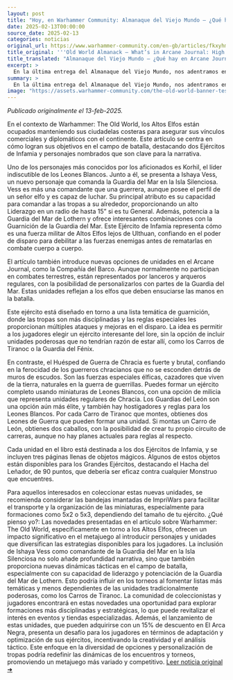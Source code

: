 ```yaml
---
layout: post
title: "Hoy, en Warhammer Community: Almanaque del Viejo Mundo – ¿Qué hay en Arcane Journal: Reinos de los Altos Elfos? - Comunidad Warhammer"
date: 2025-02-13T00:00:00
source_date: 2025-02-13
categories: noticias
original_url: https://www.warhammer-community.com/en-gb/articles/fkxyhmsz/old-world-almanack-whats-in-arcane-journal-high-elf-realms/
title_original: '''Old World Almanack – What’s in Arcane Journal: High Elf Realms? - Warhammer Community'''
title_translated: "Almanaque del Viejo Mundo – ¿Qué hay en Arcane Journal: Reinos de los Altos Elfos? - Comunidad Warhammer"
excerpt: >
  En la última entrega del Almanaque del Viejo Mundo, nos adentramos en los Reinos de los Altos Elfos para descubrir cómo esta fascinante facción mantiene sus poderosos enclaves costeros y fortalece sus lazos comerciales y diplomáticos. A través de entrevistas con el equipo creativo, exploramos la historia épica de los Elfos y los Enanos, desde la amistad entre Caledor Dragontamer y Grimnir hasta las tensiones actuales. Con personajes icónicos como Korhil y nuevos líderes como Ishaya Vess, el comandante de la Guardia Marina, los jugadores podrán sumergirse en emocionantes estrategias y formaciones militares únicas. ¡No te pierdas esta oportunidad de explorar las nuevas opciones y unidades que el Arcane Journal tiene para ofrecer!
summary: >
  En la última entrega del Almanaque del Viejo Mundo, nos adentramos en los Reinos de los Altos Elfos para descubrir cómo esta fascinante facción mantiene sus poderosos enclaves costeros y fortalece sus lazos comerciales y diplomáticos. A través de entrevistas con el equipo creativo, exploramos la historia épica de los Elfos y los Enanos, desde la amistad entre Caledor Dragontamer y Grimnir hasta las tensiones actuales. Con personajes icónicos como Korhil y nuevos líderes como Ishaya Vess, el comandante de la Guardia Marina, los jugadores podrán sumergirse en emocionantes estrategias y formaciones militares únicas. ¡No te pierdas esta oportunidad de explorar las nuevas opciones y unidades que el Arcane Journal tiene para ofrecer!
image: "https://assets.warhammer-community.com/the-old-world-banner-test.jpg"
---
```


*Publicado originalmente el 13-feb-2025.*

En el contexto de Warhammer: The Old World, los Altos Elfos están ocupados manteniendo sus ciudadelas costeras para asegurar sus vínculos comerciales y diplomáticos con el continente. Este artículo se centra en cómo logran sus objetivos en el campo de batalla, destacando dos Ejércitos de Infamia y personajes nombrados que son clave para la narrativa.

Uno de los personajes más conocidos por los aficionados es Korhil, el líder indiscutible de los Leones Blancos. Junto a él, se presenta a Ishaya Vess, un nuevo personaje que comanda la Guardia del Mar en la Isla Silenciosa. Vess es más una comandante que una guerrera, aunque posee el perfil de un señor elfo y es capaz de luchar. Su principal atributo es su capacidad para comandar a las tropas a su alrededor, proporcionando un alto Liderazgo en un radio de hasta 15” si es tu General. Además, potencia a la Guardia del Mar de Lothern y ofrece interesantes combinaciones con la Guarnición de la Guardia del Mar. Este Ejército de Infamia representa cómo es una fuerza militar de Altos Elfos lejos de Ulthuan, confiando en el poder de disparo para debilitar a las fuerzas enemigas antes de rematarlas en combate cuerpo a cuerpo.

El artículo también introduce nuevas opciones de unidades en el Arcane Journal, como la Compañía del Barco. Aunque normalmente no participan en combates terrestres, están representados por lanceros y arqueros regulares, con la posibilidad de personalizarlos con partes de la Guardia del Mar. Estas unidades reflejan a los elfos que deben ensuciarse las manos en la batalla.

Este ejército está diseñado en torno a una lista temática de guarnición, donde las tropas son más disciplinadas y las reglas especiales les proporcionan múltiples ataques y mejoras en el disparo. La idea es permitir a los jugadores elegir un ejército interesante del lore, sin la opción de incluir unidades poderosas que no tendrían razón de estar allí, como los Carros de Tiranoc o la Guardia del Fénix.

En contraste, el Huésped de Guerra de Chracia es fuerte y brutal, confiando en la ferocidad de los guerreros chracianos que no se esconden detrás de muros de escudos. Son las fuerzas especiales élficas, cazadores que viven de la tierra, naturales en la guerra de guerrillas. Puedes formar un ejército completo usando miniaturas de Leones Blancos, con una opción de milicia que representa unidades regulares de Chracia. Los Guardias del León son una opción aún más élite, y también hay hostigadores y reglas para los Leones Blancos. Por cada Carro de Tiranoc que montes, obtienes dos Leones de Guerra que pueden formar una unidad. Si montas un Carro de León, obtienes dos caballos, con la posibilidad de crear tu propio circuito de carreras, aunque no hay planes actuales para reglas al respecto.

Cada unidad en el libro está destinada a los dos Ejércitos de Infamia, y se incluyen tres páginas llenas de objetos mágicos. Algunos de estos objetos están disponibles para los Grandes Ejércitos, destacando el Hacha del Leñador, de 90 puntos, que debería ser eficaz contra cualquier Monstruo que encuentres.

Para aquellos interesados en coleccionar estas nuevas unidades, se recomienda considerar las bandejas imantadas de ImpriWars para facilitar el transporte y la organización de las miniaturas, especialmente para formaciones como 5x2 o 5x3, dependiendo del tamaño de tu ejército.
¿Qué pienso yo?: Las novedades presentadas en el artículo sobre Warhammer: The Old World, específicamente en torno a los Altos Elfos, ofrecen un impacto significativo en el metajuego al introducir personajes y unidades que diversifican las estrategias disponibles para los jugadores. La inclusión de Ishaya Vess como comandante de la Guardia del Mar en la Isla Silenciosa no solo añade profundidad narrativa, sino que también proporciona nuevas dinámicas tácticas en el campo de batalla, especialmente con su capacidad de liderazgo y potenciación de la Guardia del Mar de Lothern. Esto podría influir en los torneos al fomentar listas más temáticas y menos dependientes de las unidades tradicionalmente poderosas, como los Carros de Tiranoc. La comunidad de coleccionistas y jugadores encontrará en estas novedades una oportunidad para explorar formaciones más disciplinadas y estratégicas, lo que puede revitalizar el interés en eventos y tiendas especializadas. Además, el lanzamiento de estas unidades, que pueden adquirirse con un 15% de descuento en El Arca Negra, presenta un desafío para los jugadores en términos de adaptación y optimización de sus ejércitos, incentivando la creatividad y el análisis táctico. Este enfoque en la diversidad de opciones y personalización de tropas podría redefinir las dinámicas de los encuentros y torneos, promoviendo un metajuego más variado y competitivo.
[Leer noticia original ➜](https://www.warhammer-community.com/en-gb/articles/fkxyhmsz/old-world-almanack-whats-in-arcane-journal-high-elf-realms/)
